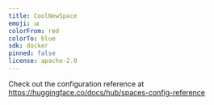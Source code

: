 ```yaml
---
title: CoolNewSpace
emoji: 📊
colorFrom: red
colorTo: blue
sdk: docker
pinned: false
license: apache-2.0
---
```


Check out the configuration reference at https://huggingface.co/docs/hub/spaces-config-reference
